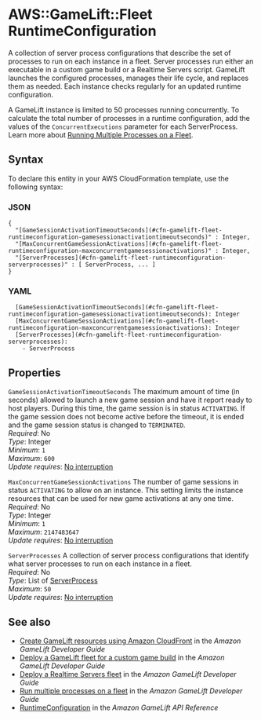 # AWS::GameLift::Fleet RuntimeConfiguration<a name="aws-properties-gamelift-fleet-runtimeconfiguration"></a>

A collection of server process configurations that describe the set of processes to run on each instance in a fleet\. Server processes run either an executable in a custom game build or a Realtime Servers script\. GameLift launches the configured processes, manages their life cycle, and replaces them as needed\. Each instance checks regularly for an updated runtime configuration\.

A GameLift instance is limited to 50 processes running concurrently\. To calculate the total number of processes in a runtime configuration, add the values of the `ConcurrentExecutions` parameter for each ServerProcess\. Learn more about [ Running Multiple Processes on a Fleet](https://docs.aws.amazon.com/gamelift/latest/developerguide/fleets-multiprocess.html)\.

## Syntax<a name="aws-properties-gamelift-fleet-runtimeconfiguration-syntax"></a>

To declare this entity in your AWS CloudFormation template, use the following syntax:

### JSON<a name="aws-properties-gamelift-fleet-runtimeconfiguration-syntax.json"></a>

```
{
  "[GameSessionActivationTimeoutSeconds](#cfn-gamelift-fleet-runtimeconfiguration-gamesessionactivationtimeoutseconds)" : Integer,
  "[MaxConcurrentGameSessionActivations](#cfn-gamelift-fleet-runtimeconfiguration-maxconcurrentgamesessionactivations)" : Integer,
  "[ServerProcesses](#cfn-gamelift-fleet-runtimeconfiguration-serverprocesses)" : [ ServerProcess, ... ]
}
```

### YAML<a name="aws-properties-gamelift-fleet-runtimeconfiguration-syntax.yaml"></a>

```
  [GameSessionActivationTimeoutSeconds](#cfn-gamelift-fleet-runtimeconfiguration-gamesessionactivationtimeoutseconds): Integer
  [MaxConcurrentGameSessionActivations](#cfn-gamelift-fleet-runtimeconfiguration-maxconcurrentgamesessionactivations): Integer
  [ServerProcesses](#cfn-gamelift-fleet-runtimeconfiguration-serverprocesses):
    - ServerProcess
```

## Properties<a name="aws-properties-gamelift-fleet-runtimeconfiguration-properties"></a>

`GameSessionActivationTimeoutSeconds` <a name="cfn-gamelift-fleet-runtimeconfiguration-gamesessionactivationtimeoutseconds"></a>
The maximum amount of time \(in seconds\) allowed to launch a new game session and have it report ready to host players\. During this time, the game session is in status `ACTIVATING`\. If the game session does not become active before the timeout, it is ended and the game session status is changed to `TERMINATED`\.  
_Required_: No  
_Type_: Integer  
_Minimum_: `1`  
_Maximum_: `600`  
_Update requires_: [No interruption](https://docs.aws.amazon.com/AWSCloudFormation/latest/UserGuide/using-cfn-updating-stacks-update-behaviors.html#update-no-interrupt)

`MaxConcurrentGameSessionActivations` <a name="cfn-gamelift-fleet-runtimeconfiguration-maxconcurrentgamesessionactivations"></a>
The number of game sessions in status `ACTIVATING` to allow on an instance\. This setting limits the instance resources that can be used for new game activations at any one time\.  
_Required_: No  
_Type_: Integer  
_Minimum_: `1`  
_Maximum_: `2147483647`  
_Update requires_: [No interruption](https://docs.aws.amazon.com/AWSCloudFormation/latest/UserGuide/using-cfn-updating-stacks-update-behaviors.html#update-no-interrupt)

`ServerProcesses` <a name="cfn-gamelift-fleet-runtimeconfiguration-serverprocesses"></a>
A collection of server process configurations that identify what server processes to run on each instance in a fleet\.  
_Required_: No  
_Type_: List of [ServerProcess](aws-properties-gamelift-fleet-serverprocess.md)  
_Maximum_: `50`  
_Update requires_: [No interruption](https://docs.aws.amazon.com/AWSCloudFormation/latest/UserGuide/using-cfn-updating-stacks-update-behaviors.html#update-no-interrupt)

## See also<a name="aws-properties-gamelift-fleet-runtimeconfiguration--seealso"></a>

- [ Create GameLift resources using Amazon CloudFront](https://docs.aws.amazon.com/gamelift/latest/developerguide/resources-cloudformation.html) in the _Amazon GameLift Developer Guide_
- [Deploy a GameLift fleet for a custom game build](https://docs.aws.amazon.com/gamelift/latest/developerguide/fleets-creating.html) in the _Amazon GameLift Developer Guide_
- [Deploy a Realtime Servers fleet](https://docs.aws.amazon.com/gamelift/latest/developerguide/realtime-fleets-creating.html) in the _Amazon GameLift Developer Guide_
- [Run multiple processes on a fleet](https://docs.aws.amazon.com/gamelift/latest/developerguide/fleets-multiprocess.html) in the _Amazon GameLift Developer Guide_
- [RuntimeConfiguration](https://docs.aws.amazon.com/gamelift/latest/apireference/API_RuntimeConfiguration.html) in the _Amazon GameLift API Reference_
